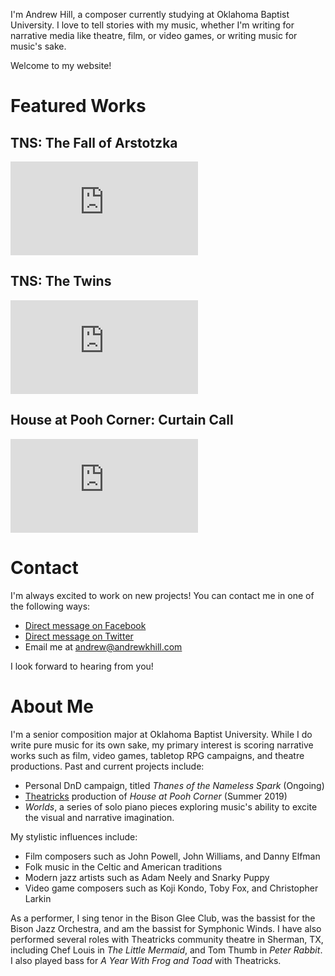 I'm Andrew Hill, a composer currently studying at Oklahoma Baptist University.
I love to tell stories with my music, whether I'm writing for narrative media like theatre, film, or video games,
or writing music for music's sake.

Welcome to my website!

Featured Works
==============
TNS: The Fall of Arstotzka
--------------------------
<iframe class="image fit" src="https://www.youtube.com/embed/2Qh0R5XheyY" frameborder="0" allow="accelerometer; autoplay; encrypted-media; gyroscope; picture-in-picture" allowfullscreen></iframe>

TNS: The Twins
--------------
<iframe class = "image fit" src="https://www.youtube.com/embed/rkuuDhSVE6k" frameborder="0" allow="accelerometer; autoplay; encrypted-media; gyroscope; picture-in-picture" allowfullscreen></iframe>

House at Pooh Corner: Curtain Call
----------------------------------
<iframe class="image fit" src="https://www.youtube.com/embed/Nu0Ac7mtOOc" frameborder="0" allow="accelerometer; autoplay; encrypted-media; gyroscope; picture-in-picture" allowfullscreen></iframe>

Contact
=======
I'm always excited to work on new projects!
You can contact me in one of the following ways:
- [Direct message on Facebook](https://facebook.com/ahillcomposer)
- [Direct message on Twitter](https://twitter.com/ahillcomposer)
- Email me at andrew@andrewkhill.com

I look forward to hearing from you!

About Me
========
I'm a senior composition major at Oklahoma Baptist University.
While I do write pure music for its own sake, my primary interest is scoring narrative works
such as film, video games, tabletop RPG campaigns, and theatre productions.
Past and current projects include:
- Personal DnD campaign, titled *Thanes of the Nameless Spark* (Ongoing)
- [Theatricks](https://www.theatricks.org/) production of *House at Pooh Corner* (Summer 2019)
- *Worlds*, a series of solo piano pieces exploring music's ability to excite
  the visual and narrative imagination.

My stylistic influences include:
- Film composers such as John Powell, John Williams, and Danny Elfman
- Folk music in the Celtic and American traditions
- Modern jazz artists such as Adam Neely and Snarky Puppy
- Video game composers such as Koji Kondo, Toby Fox, and Christopher Larkin

As a performer, I sing tenor in the Bison Glee Club,
was the bassist for the Bison Jazz Orchestra,
and am the bassist for Symphonic Winds.
I have also performed several roles with Theatricks community theatre in Sherman, TX,
including Chef Louis in *The Little Mermaid*, and Tom Thumb in *Peter Rabbit*.
I also played bass for *A Year With Frog and Toad* with Theatricks.
